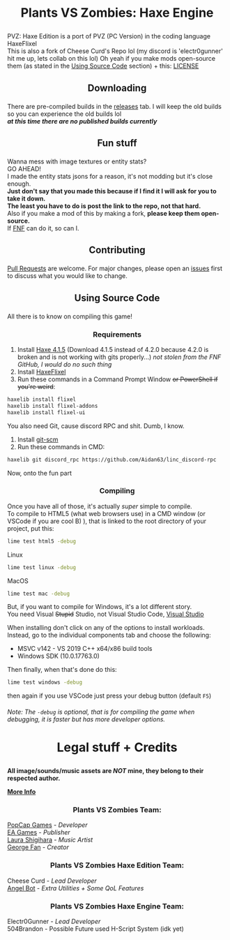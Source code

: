 # <p align="center">Plants VS Zombies: Haxe Engine</p>

PVZ: Haxe Edition is a port of PVZ (PC Version) in the coding language HaxeFlixel\
This is also a fork of Cheese Curd's Repo lol (my discord is 'electr0gunner' hit me up, lets collab on this lol)
Oh yeah if you make mods open-source them (as stated in the [Using Source Code](https://github.com/Electr0Gunner/PlantsVSZombiesHaxeEngine#using-source-code) section) + this: [LICENSE](https://github.com/Electr0Gunner/PlantsVSZombiesHaxeEngine/blob/main/LICENSE)

## <p align="center">Downloading</p>

There are pre-compiled builds in the [releases](https://github.com/Electr0Gunner/PlantsVSZombiesHaxeEngine/releases) tab. I will keep the old builds so you can experience the old builds lol\
***at this time there are no published builds currently***

## <p align="center">Fun stuff</p>

Wanna mess with image textures or entity stats?\
GO AHEAD!\
I made the entity stats jsons for a reason, it's not modding but it's close enough.\
**Just don't say that you made this because if I find it I will ask for you to take it down.**\
**The least you have to do is post the link to the repo, not that hard.**\
Also if you make a mod of this by making a fork, **please keep them open-source.**\
If [FNF](https://github.com/ninjamuffin99/Funkin) can do it, so can I.

## <p align="center">Contributing</p>
[Pull Requests](https://github.com/Electr0Gunner/PlantsVSZombiesHaxeEngine/pulls) are welcome. For major changes, please open an [issues](https://github.com/Electr0Gunner/PlantsVSZombiesHaxeEngine/issues) first to discuss what you would like to change.

## <p align="center">Using Source Code</p>
All there is to know on compiling this game!
### <p align="center">Requirements</p>

1. Install [Haxe 4.1.5](https://haxe.org/download/version/4.1.5/)
(Download 4.1.5 instead of 4.2.0 because 4.2.0 is broken and is not working with gits properly...) *not stolen from the FNF GitHub, I would do no such thing*
2. Install [HaxeFlixel](https://haxeflixel.com/documentation/install-haxeflixel/)
3. Run these commands in a Command Prompt Window ~~or PowerShell if you're weird~~:
```bash
haxelib install flixel
haxelib install flixel-addons
haxelib install flixel-ui
```
You also need Git, cause discord RPC and shit. Dumb, I know.
1. Install [git-scm](https://git-scm.com/downloads)
2. Run these commands in CMD:
```bash
haxelib git discord_rpc https://github.com/Aidan63/linc_discord-rpc
```
Now, onto the fun part
### <p align="center">Compiling</p>

Once you have all of those, it's actually *super* simple to compile.\
To compile to HTML5 (what web browsers use) in a CMD window (or VSCode if you are cool B) ), that is linked to the root directory of your project, put this:
```bash
lime test html5 -debug
```
Linux
```bash
lime test linux -debug
```
MacOS
```Bash
lime test mac -debug
```
But, if you want to compile for Windows, it's a lot different story.\
You need Visual ~~Stupid~~ Studio, not Visual Studio Code, [Visual Studio](https://visualstudio.microsoft.com/downloads/)

When installing don't click on any of the options to install workloads. Instead, go to the individual components tab and choose the following:
* MSVC v142 - VS 2019 C++ x64/x86 build tools
* Windows SDK (10.0.17763.0)

Then finally, when that's done do this:
```bash
lime test windows -debug
```
then again if you use VSCode just press your debug button (default `F5`)

###### Note: The ```-debug``` is optional, that is for compiling the game when debugging, it is faster but has more developer options.
# <p align="center">Legal stuff + Credits</p>
**All image/sounds/music assets are *NOT* mine, they belong to their respected author.**

[**More Info**](https://github.com/Electr0Gunner/PlantsVSZombiesHaxeEngine/blob/main/assets/SpecialThanks.txt)
### <p align="center">Plants VS Zombies Team:<lp>

[PopCap Games](https://www.ea.com/ea-studios/popcap) - *Developer*\
[EA Games](https://www.ea.com/) - *Publisher*\
[Laura Shigihara](https://www.laurashigihara.com/) - *Music Artist*\
[George Fan](https://twitter.com/thegeorgefan) - *Creator*

### <p align="center">Plants VS Zombies Haxe Edition Team:</p>
Cheese Curd - *Lead Developer*\
[Angel Bot](https://github.com/AngelDTF) - *Extra Utilities + Some QoL Features*

### <p align="center">Plants VS Zombies Haxe Engine Team:</p>
Electr0Gunner - *Lead Developer*\
504Brandon - Possible Future used H-Script System (idk yet)

